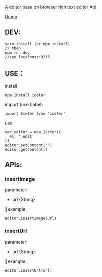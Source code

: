 
A editor base on browser rich text editor Api.


[Demo](https://ggice.github.io/iceter/)

## DEV:

    yarn install (or npm install)
    // then 
    npm run dev
    //see localhost:9213

## USE：

install

    npm install iceter

import (use babel)

    import Iceter from 'iceter'

use

    var editor = new Iceter({
      el: '.edit'
    })
    editor.setContent('')
    editor.getContent()

## APIs:

### insertImage

parameter:

* url {String}

example:
 
    editor.insertImage(url)

### insertUrl

parameter:

* url {String}

example:
 
    editor.insertUrl(url)


